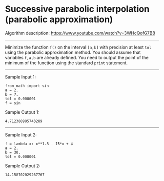 # Successive parabolic interpolation (parabolic approximation)

Algorithm description: https://www.youtube.com/watch?v=3WHcQofG7B8


---



Minimize the function `f()` on the interval `[a,b]` with precision at least `tol` using the parabolic approximation method. You should assume that variables `f,a,b` are already defined. You need to output the point of the minimum of the function using the standard `print` statement.


---

Sample Input 1:
```
from math import sin
a = 2.
b = 7.
tol = 0.000001
f = sin
```
Sample Output 1:
```
4.712388985743289
```


---


Sample Input 2:
```
f = lambda x: x**1.8 - 15*x + 4
a = 2.
b = 30.
tol = 0.000001
```
Sample Output 2:
```
14.158702029267767
```
